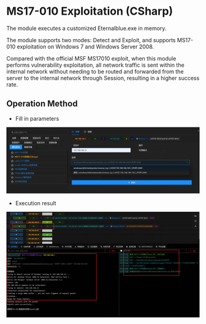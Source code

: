 # MS17-010 Exploitation (CSharp)

The module executes a customized Eternalblue.exe in memory.

The module supports two modes: Detect and Exploit, and supports MS17-010 exploitation on Windows 7 and Windows Server 2008.

Compared with the official MSF MS17010 exploit, when this module performs vulnerability exploitation, all network traffic is sent within the internal network without needing to be routed and forwarded from the server to the internal network through Session, resulting in a higher success rate.

## Operation Method

+ Fill in parameters

![](img/LateralMovement_ExploitationOfRemoteServices_MS17010/1.webp)

+ Execution result

![](img/LateralMovement_ExploitationOfRemoteServices_MS17010/2.webp)